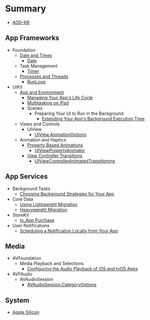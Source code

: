 # Summary

* [ADD-KR](README.md)

## App Frameworks

- Foundation
  - [Date and Times](Foundation/Date_and_Times/README.md)
    - [Date](Foundation/Date_and_Times/Date.md)
  - Task Management
    - [Timer](Foundation/Task_Management/Timer.md)
  - [Processes and Threads](Foundation/Processes_and_Threads/README.md)
    - [RunLoop](Foundation/Processes_and_Threads/RunLoop.md)
- UIKit
  - [App and Environment](UIKit/App_and_Environment/README.md)
    - [Managing Your App's Life Cycle](UIKit/App_and_Environment/Managing_Your_Apps_Life_Cycle.md)
    - [Multitasking on iPad](UIKit/App_and_Environment/Multitasking_on_iPad.md)
    - Scenes
      - Preparing Your UI to Run in the Background
        - [Extending Your App's Background Execution Time](UIKit/App_and_Environment/Extending_Your_Apps_Background_Execution_Time.md)
  - Views and Controls
    - UIView
      - [UIView.AnimationOptions](UIKit/Views_and_Controls/UIView.AnimationOptions.md)
  - Animation and Haptics
    - [Property Based Animations](UIKit/Animation_and_Haptics/Property-Based_Animations.md)
      - [UIViewPropertyAnimator](UIKit/Animation_and_Haptics/UIViewPropertyAnimator.md)
    - [View Controller Transitions](UIKit/Animation_and_Haptics/View_Controller_Transitions.md)
      - [UIViewControllerAnimatedTransitioning](UIKit/Animation_and_Haptics/UIViewControllerAnimatedTransitioning.md)

## App Services

- Background Tasks
  - [Choosing Background Strategies for Your App](Background_Tasks/Choosing_Background_Strategies_for_Your_App.md)
- Core Data
  - [Using Lightweight Migration](Core_Data/Using_Lightweight_Migration.md)
  - [Heavyweight Migration](Core_Data/Heavyweight_Migration.md)
- StoreKit
  - [In_App Purchase](StoreKit/In_App_Purchase/README.md)
- User Notifications
  - [Scheduling a Notification Locally from Your App](User_Notifications/Scheduling_a_Notification_Locally_from_Your_App.md)

## Media

- AVFoundation
  - Media Playback and Selections
    - [Configuring the Audio Playback of iOS and tvOS Apps](AVFoundation/Media_Playback_and_Selections/Configuring_the_Audio_Playback_of_iOS_and_tvOS_Apps.md)
- AVFAudio
  - AVAudioSession
    - [AVAudioSession.CategoryOptions](AVFAudio/AVAudioSession/AVAudioSession.CategoryOptions.md)

## System

- [Apple Silicon](Apple_Silicon/README.md)

